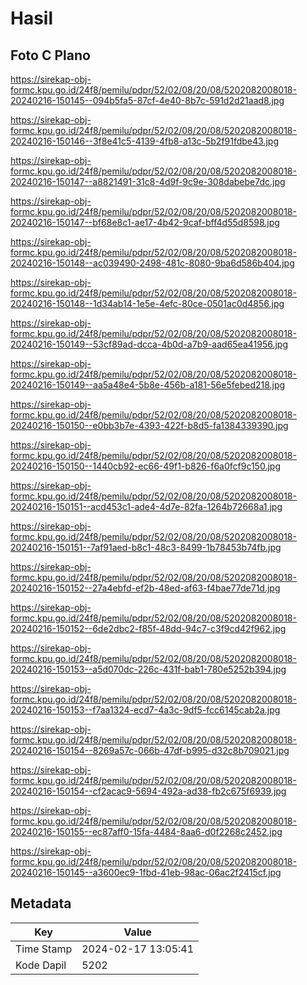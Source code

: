 # Hasil

## Foto C Plano

https://sirekap-obj-formc.kpu.go.id/24f8/pemilu/pdpr/52/02/08/20/08/5202082008018-20240216-150145--094b5fa5-87cf-4e40-8b7c-591d2d21aad8.jpg

https://sirekap-obj-formc.kpu.go.id/24f8/pemilu/pdpr/52/02/08/20/08/5202082008018-20240216-150146--3f8e41c5-4139-4fb8-a13c-5b2f91fdbe43.jpg

https://sirekap-obj-formc.kpu.go.id/24f8/pemilu/pdpr/52/02/08/20/08/5202082008018-20240216-150147--a8821491-31c8-4d9f-9c9e-308dabebe7dc.jpg

https://sirekap-obj-formc.kpu.go.id/24f8/pemilu/pdpr/52/02/08/20/08/5202082008018-20240216-150147--bf68e8c1-ae17-4b42-9caf-bff4d55d8598.jpg

https://sirekap-obj-formc.kpu.go.id/24f8/pemilu/pdpr/52/02/08/20/08/5202082008018-20240216-150148--ac039490-2498-481c-8080-9ba6d586b404.jpg

https://sirekap-obj-formc.kpu.go.id/24f8/pemilu/pdpr/52/02/08/20/08/5202082008018-20240216-150148--1d34ab14-1e5e-4efc-80ce-0501ac0d4856.jpg

https://sirekap-obj-formc.kpu.go.id/24f8/pemilu/pdpr/52/02/08/20/08/5202082008018-20240216-150149--53cf89ad-dcca-4b0d-a7b9-aad65ea41956.jpg

https://sirekap-obj-formc.kpu.go.id/24f8/pemilu/pdpr/52/02/08/20/08/5202082008018-20240216-150149--aa5a48e4-5b8e-456b-a181-56e5febed218.jpg

https://sirekap-obj-formc.kpu.go.id/24f8/pemilu/pdpr/52/02/08/20/08/5202082008018-20240216-150150--e0bb3b7e-4393-422f-b8d5-fa1384339390.jpg

https://sirekap-obj-formc.kpu.go.id/24f8/pemilu/pdpr/52/02/08/20/08/5202082008018-20240216-150150--1440cb92-ec66-49f1-b826-f6a0fcf9c150.jpg

https://sirekap-obj-formc.kpu.go.id/24f8/pemilu/pdpr/52/02/08/20/08/5202082008018-20240216-150151--acd453c1-ade4-4d7e-82fa-1264b72668a1.jpg

https://sirekap-obj-formc.kpu.go.id/24f8/pemilu/pdpr/52/02/08/20/08/5202082008018-20240216-150151--7af91aed-b8c1-48c3-8499-1b78453b74fb.jpg

https://sirekap-obj-formc.kpu.go.id/24f8/pemilu/pdpr/52/02/08/20/08/5202082008018-20240216-150152--27a4ebfd-ef2b-48ed-af63-f4bae77de71d.jpg

https://sirekap-obj-formc.kpu.go.id/24f8/pemilu/pdpr/52/02/08/20/08/5202082008018-20240216-150152--6de2dbc2-f85f-48dd-94c7-c3f9cd42f962.jpg

https://sirekap-obj-formc.kpu.go.id/24f8/pemilu/pdpr/52/02/08/20/08/5202082008018-20240216-150153--a5d070dc-226c-431f-bab1-780e5252b394.jpg

https://sirekap-obj-formc.kpu.go.id/24f8/pemilu/pdpr/52/02/08/20/08/5202082008018-20240216-150153--f7aa1324-ecd7-4a3c-9df5-fcc6145cab2a.jpg

https://sirekap-obj-formc.kpu.go.id/24f8/pemilu/pdpr/52/02/08/20/08/5202082008018-20240216-150154--8269a57c-066b-47df-b995-d32c8b709021.jpg

https://sirekap-obj-formc.kpu.go.id/24f8/pemilu/pdpr/52/02/08/20/08/5202082008018-20240216-150154--cf2acac9-5694-492a-ad38-fb2c675f6939.jpg

https://sirekap-obj-formc.kpu.go.id/24f8/pemilu/pdpr/52/02/08/20/08/5202082008018-20240216-150155--ec87aff0-15fa-4484-8aa6-d0f2268c2452.jpg

https://sirekap-obj-formc.kpu.go.id/24f8/pemilu/pdpr/52/02/08/20/08/5202082008018-20240216-150145--a3600ec9-1fbd-41eb-98ac-06ac2f2415cf.jpg


## Metadata

| Key        | Value               |
| ---------- | ------------------- |
| Time Stamp | 2024-02-17 13:05:41 |
| Kode Dapil | 5202                |



